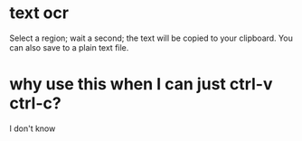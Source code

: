 # text ocr

Select a region; wait a second; the text will be copied to your clipboard. You can also save to a plain text file.

# why use this when I can just ctrl-v ctrl-c?

I don't know